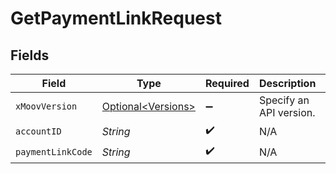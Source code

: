 # GetPaymentLinkRequest


## Fields

| Field                                                      | Type                                                       | Required                                                   | Description                                                | Example                                                    |
| ---------------------------------------------------------- | ---------------------------------------------------------- | ---------------------------------------------------------- | ---------------------------------------------------------- | ---------------------------------------------------------- |
| `xMoovVersion`                                             | [Optional\<Versions>](../../models/components/Versions.md) | :heavy_minus_sign:                                         | Specify an API version.                                    |                                                            |
| `accountID`                                                | *String*                                                   | :heavy_check_mark:                                         | N/A                                                        |                                                            |
| `paymentLinkCode`                                          | *String*                                                   | :heavy_check_mark:                                         | N/A                                                        | uc7ZYKrMhi                                                 |